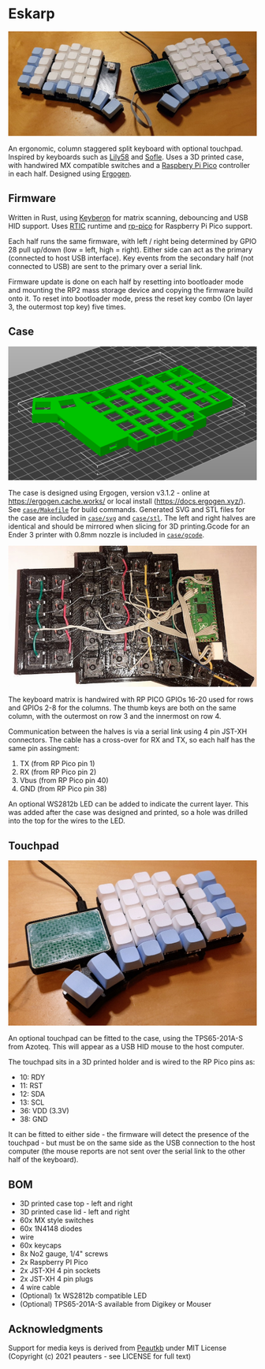 # Eskarp

![Eskarp keyboard](media/eskarp_tp.jpg)

An ergonomic, column staggered split keyboard with optional touchpad.
Inspired by keyboards such as [Lily58](https://github.com/kata0510/Lily58)
and [Sofle](https://josefadamcik.github.io/SofleKeyboard/).  Uses a 3D
printed case, with handwired MX compatible switches and a [Raspbery Pi
Pico](https://www.raspberrypi.com/products/raspberry-pi-pico/) controller
in each half.  Designed using [Ergogen](https://ergogen.xyz/).

## Firmware

Written in Rust, using [Keyberon](https://github.com/TeXitoi/keyberon) for
matrix scanning, debouncing and USB HID support.  Uses [RTIC](https://rtic.rs/)
runtime and [rp-pico](https://crates.io/crates/rp-pico) for Raspberry Pi Pico
support.

Each half runs the same firmware, with left / right being determined by GPIO 28
pull up/down (low = left, high = right).  Either side can act as the primary
(connected to host USB interface).  Key events from the secondary half (not
connected to USB) are sent to the primary over a serial link.

Firmware update is done on each half by resetting into bootloader mode and
mounting the RP2 mass storage device and copying the firmware build onto it.  To
reset into bootloader mode, press the reset key combo (On layer 3, the outermost
top key) five times.

## Case

![Case model](media/case_model.png)

The case is designed using Ergogen, version v3.1.2 - online at
<https://ergogen.cache.works/> or local install (<https://docs.ergogen.xyz/>).
See [`case/Makefile`](case/Makefile) for build commands.  Generated SVG and STL
files for the case are included in [`case/svg`](case/svg) and
[`case/stl`](case/stl).  The left and right halves are identical and should be
mirrored when slicing for 3D printing.Gcode for an Ender 3 printer with 0.8mm
nozzle is included in [`case/gcode`](case/gcode).

![Wiring](media/wiring.jpg)

The keyboard matrix is handwired with RP PICO GPIOs 16-20 used for rows and
GPIOs 2-8 for the columns.  The thumb keys are both on the same column, with the
outermost on row 3 and the innermost on row 4.

Communication between the halves is via a serial link using 4 pin JST-XH
connectors.  The cable has a cross-over for RX and TX, so each half has the same
pin assingment:

1. TX (from RP Pico pin 1)
2. RX (from RP Pico pin 2)
3. Vbus (from RP Pico pin 40)
4. GND (from RP Pico pin 38)

An optional WS2812b LED can be added to indicate the current layer.  This was
added after the case was designed and printed, so a hole was drilled into the
top for the wires to the LED.

## Touchpad

![Eskarp touchpad](media/eskarp_tp_rhs.jpg)

An optional touchpad can be fitted to the case, using the TPS65-201A-S from
Azoteq.  This will appear as a USB HID mouse to the host computer.

The touchpad sits in a 3D printed holder and is wired to the RP Pico pins
as:

* 10: RDY
* 11: RST
* 12: SDA
* 13: SCL
* 36: VDD (3.3V)
* 38: GND

It can be fitted to either side - the firmware will detect the presence of
the touchpad - but must be on the same side as the USB connection to the
host computer (the mouse reports are not sent over the serial link to the
other half of the keyboard).

## BOM

* 3D printed case top - left and right
* 3D printed case lid - left and right
* 60x MX style switches
* 60x 1N4148 diodes
* wire
* 60x keycaps
* 8x No2 gauge, 1/4" screws
* 2x Raspberry PI Pico
* 2x JST-XH 4 pin sockets
* 2x JST-XH 4 pin plugs
* 4 wire cable
* (Optional) 1x WS2812b compatible LED
* (Optional) TPS65-201A-S available from Digikey or Mouser

## Acknowledgments

Support for media keys is derived from [Peautkb](https://github.com/peauters/peautkb)
under MIT License (Copyright (c) 2021 peauters - see LICENSE for full text)
